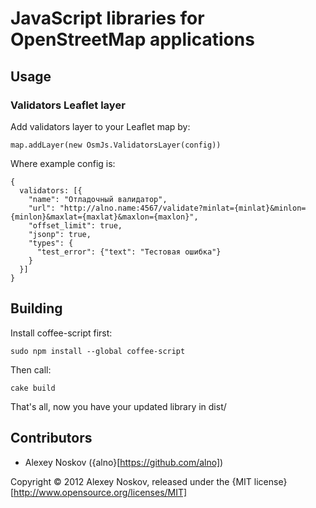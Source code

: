 # JavaScript libraries for OpenStreetMap applications

## Usage

### Validators Leaflet layer

Add validators layer to your Leaflet map by:

    map.addLayer(new OsmJs.ValidatorsLayer(config))

Where example config is:

    {
      validators: [{
        "name": "Отладочный валидатор",
        "url": "http://alno.name:4567/validate?minlat={minlat}&minlon={minlon}&maxlat={maxlat}&maxlon={maxlon}",
        "offset_limit": true,
        "jsonp": true,
        "types": {
          "test_error": {"text": "Тестовая ошибка"}
        }
      }]
    }

## Building

Install coffee-script first:

    sudo npm install --global coffee-script

Then call:

    cake build

That's all, now you have your updated library in dist/

## Contributors

* Alexey Noskov ({alno}[https://github.com/alno])

Copyright © 2012 Alexey Noskov, released under the {MIT license}[http://www.opensource.org/licenses/MIT]
